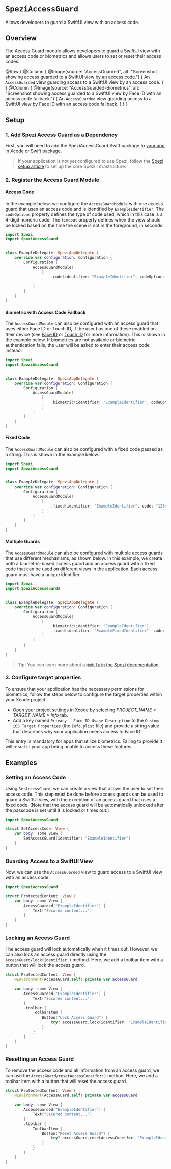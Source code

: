 # ``SpeziAccessGuard``

<!--
                  
This source file is part of the Stanford Spezi open-source project

SPDX-FileCopyrightText: 2022 Stanford University and the project authors (see CONTRIBUTORS.md)

SPDX-License-Identifier: MIT
             
-->

Allows developers to guard a SwiftUI view with an access code.

## Overview

The Access Guard module allows developers to guard a SwiftUI view with an access code or biometrics and allows users to set or reset their access codes.

@Row {
    @Column {
        @Image(source: "AccessGuarded", alt: "Screenshot showing access guarded to a SwiftUI view by an access code.") {
            An ``AccessGuarded`` view guarding access to a SwiftUI view by an access code.
        }
    }
    @Column {
        @Image(source: "AccessGuarded-Biometrics", alt: "Screenshot showing access guarded to a SwiftUI view by Face ID with an access code fallback.") {
            An ``AccessGuarded`` view guarding access to a SwiftUI view by Face ID with an access code fallback.
        }
    }
}

## Setup

### 1. Add Spezi Access Guard as a Dependency

First, you will need to add the SpeziAccessGuard Swift package to
[your app in Xcode](https://developer.apple.com/documentation/xcode/adding-package-dependencies-to-your-app#) or
[Swift package](https://developer.apple.com/documentation/xcode/creating-a-standalone-swift-package-with-xcode#Add-a-dependency-on-another-Swift-package).

> If your application is not yet configured to use Spezi, follow the [Spezi setup article](https://swiftpackageindex.com/stanfordspezi/spezi/documentation/spezi/initial-setup) to set up the core Spezi infrastructure.

### 2. Register the Access Guard Module

#### Access Code

In the example below, we configure the ``AccessGuardModule`` with one access guard that uses an access code and is identified by `ExampleIdentifier`. The `codeOptions` property defines the type of code used, which in this case is a 4-digit numeric code. The `timeout` property defines when the view should be locked based on the time the scene is not in the foreground, in seconds.


```swift
import Spezi
import SpeziAccessGuard


class ExampleDelegate: SpeziAppDelegate {
    override var configuration: Configuration {
        Configuration {
            AccessGuardModule(
                [
                    .code(identifier: "ExampleIdentifier", codeOptions: .fourDigitNumeric, timeout: 15 * 60)
                ]
            )
        }
    }
}
```

#### Biometric with Access Code Fallback

The ``AccessGuardModule`` can also be configured with an access guard that uses either Face ID or Touch ID, if the user has one of these enabled on their device (see [Face ID](https://support.apple.com/en-us/HT208109) or [Touch ID](https://support.apple.com/en-us/HT201371) for more information). This is shown in the example below. If biometrics are not available or biometric authentication fails, the user will be asked to enter their access code instead.


```swift
import Spezi
import SpeziAccessGuard


class ExampleDelegate: SpeziAppDelegate {
    override var configuration: Configuration {
        Configuration {
            AccessGuardModule(
                [
                    .biometric(identifier: "ExampleIdentifier", codeOptions: .fourDigitNumeric, timeout: 15 * 60)
                ]
            )
        }
    }
}
```

#### Fixed Code

The ``AccessGuardModule`` can also be configured with a fixed code passed as a string. This is shown in the example below.

```swift
import Spezi
import SpeziAccessGuard


class ExampleDelegate: SpeziAppDelegate {
    override var configuration: Configuration {
        Configuration {
            AccessGuardModule(
                [
                    .fixed(identifier: "ExampleIdentifier", code: "1234")
                ]
            )
        }
    }
}
```

#### Multiple Guards

The ``AccessGuardModule`` can also be configured with multiple access guards that use different mechanisms, as shown below. In this example, we create both a biometric-based access guard and an access guard with a fixed code that can be used on different views in the application. Each access guard must have a unique identifier.

```swift
import Spezi
import SpeziAccessGuard∂


class ExampleDelegate: SpeziAppDelegate {
    override var configuration: Configuration {
        Configuration {
            AccessGuardModule(
                [
                    .biometric(identifier: "ExampleIdentifier"),
                    .fixed(identifier: "ExampleFixedIdentifier", code: "1234")
                ]
            )
        }
    }
}
```

> Tip: You can learn more about a [`Module` in the Spezi documentation](https://swiftpackageindex.com/stanfordspezi/spezi/documentation/spezi/module).

### 3. Configure target properties

To ensure that your application has the necessary permissions for biometrics, follow the steps below to configure the target properties within your Xcode project:

- Open your project settings in Xcode by selecting *PROJECT_NAME > TARGET_NAME > Info* tab.
- Add a key named `Privacy - Face ID Usage Description` to the `Custom iOS Target Properties` (the `Info.plist` file) and provide a string value that describes why your application needs access to Face ID.

This entry is mandatory for apps that utilize biometrics. Failing to provide it will result in your app being unable to access these features. 

## Examples

### Setting an Access Code

Using ``SetAccessGuard``, we can create a view that allows the user to set their access code. This step must be done before access guards can be used to guard a SwiftUI view, with the exception of an access guard that uses a fixed code. (Note that the access guard will be automatically unlocked after the passcode is set until it is locked or times out.)

```swift
import SpeziAccessGuard

struct SetAccessCode: View {
    var body: some View {
        SetAccessGuard(identifier: "ExampleIdentifier")
    }
}
```

### Guarding Access to a SwiftUI View

Now, we can use the ``AccessGuarded`` view to guard access to a SwiftUI view with an access code.

```swift
import SpeziAccessGuard

struct ProtectedContent: View {    
    var body: some View {
        AccessGuarded("ExampleIdentifier") {
            Text("Secured content...")
        }
    }
}
```

### Locking an Access Guard

The access guard will lock automatically when it times out. However, we can also lock an access guard directly using the ``AccessGuard/lock(identifier:)`` method. Here, we add a toolbar item with a button that will lock the access guard.

```swift
struct ProtectedContent: View {
    @Environment(AccessGuard.self) private var accessGuard
    
    var body: some View {
        AccessGuarded("ExampleIdentifier") {
            Text("Secured content...")
        }
        .toolbar {
            ToolbarItem {
                Button("Lock Access Guard") {
                    try? accessGuard.lock(identifier: "ExampleIdentifier")
                }
            }
        }
    }
}
```

### Resetting an Access Guard

To remove the access code and all information from an access guard, we can use the ``AccessGuard/resetAccessCode(for:)`` method. Here, we add a toolbar item with a button that will reset the access guard.

```swift
struct ProtectedContent: View {
    @Environment(AccessGuard.self) private var accessGuard
    
    var body: some View {
        AccessGuarded("ExampleIdentifier") {
            Text("Secured content...")
        }
        .toolbar {
            ToolbarItem {
                Button("Reset Access Guard") {
                    try? accessGuard.resetAccessCode(for: "ExampleIdentifier")
                }
            }
        }
    }
}
```
